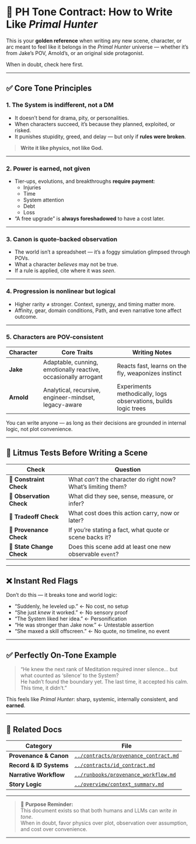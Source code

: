 <!-- ─────────────────────────────────────────────────────────────────────────────── 🎭 CREATIVE CONTRACT — PH UNIVERSE
TONE ─────────────────────────────────────────────────────────────────────────────── Defines the stylistic, tonal, and
narrative constraints that make a scene feel authentically *Primal Hunter*. Used by LLMs and contributors when writing
new arcs, character POVs, or world-consistent content.
───────────────────────────────────────────────────────────────────────────────
-->

# 📜 PH Tone Contract: How to Write Like *Primal Hunter*

This is your **golden reference** when writing any new scene, character, or arc meant to feel like it belongs in the
*Primal Hunter* universe — whether it’s from Jake’s POV, Arnold’s, or an original side protagonist.

When in doubt, check here first.

---

## ✅ Core Tone Principles

### 1. The System is **indifferent**, not a DM

- It doesn’t bend for drama, pity, or personalities.  
- When characters succeed, it’s because they planned, exploited, or risked.  
- It punishes stupidity, greed, and delay — but only if **rules were broken**.  

> **Write it like physics, not like God.**

---

### 2. Power is **earned**, not given

- Tier-ups, evolutions, and breakthroughs **require payment**:  
  - Injuries  
  - Time  
  - System attention  
  - Debt  
  - Loss  
- “A free upgrade” is **always foreshadowed** to have a cost later.

---

### 3. Canon is **quote-backed observation**

- The world isn’t a spreadsheet — it’s a foggy simulation glimpsed through POVs.  
- What a character *believes* may not be true.  
- If a rule is applied, cite where it was *seen*.  

---

### 4. Progression is **nonlinear but logical**

- Higher rarity ≠ stronger. Context, synergy, and timing matter more.  
- Affinity, gear, domain conditions, Path, and even narrative tone affect outcome.

---

### 5. Characters are **POV-consistent**

| Character | Core Traits | Writing Notes |
|------------|-------------|----------------|
| **Jake** | Adaptable, cunning, emotionally reactive, occasionally arrogant | Reacts fast, learns on the fly, weaponizes instinct |
| **Arnold** | Analytical, recursive, engineer-mindset, legacy-aware | Experiments methodically, logs observations, builds logic trees |

You can write anyone — as long as their decisions are grounded in internal logic, not plot convenience.

---

## 🧠 Litmus Tests Before Writing a Scene

| Check | Question |
|-------|-----------|
| 🧪 **Constraint Check** | What *can’t* the character do right now? What’s limiting them? |
| 📏 **Observation Check** | What did they see, sense, measure, or infer? |
| 💸 **Tradeoff Check** | What cost does this action carry, now or later? |
| 📜 **Provenance Check** | If you’re stating a fact, what quote or scene backs it? |
| 🔬 **State Change Check** | Does this scene add at least one new observable `event`? |

---

## ❌ Instant Red Flags

Don’t do this — it breaks tone and world logic:

- “Suddenly, he leveled up.” ← No cost, no setup  
- “She just *knew* it worked.” ← No sensory proof  
- “The System liked her idea.” ← Personification  
- “He was stronger than Jake now.” ← Untestable assertion  
- “She maxed a skill offscreen.” ← No quote, no timeline, no event  

---

## ✅ Perfectly On-Tone Example

> “He knew the next rank of Meditation required inner silence… but what counted as ‘silence’ to the System?  
> He hadn’t found the boundary yet. The last time, it accepted his calm.  
> This time, it didn’t.”

This feels like *Primal Hunter*: sharp, systemic, internally consistent, and **earned**.

---

## 📎 Related Docs

| Category | File |
|-----------|------|
| **Provenance & Canon** | [`../contracts/provenance_contract.md`](../contracts/provenance_contract.md) |
| **Record & ID Systems** | [`../contracts/id_contract.md`](../contracts/id_contract.md) |
| **Narrative Workflow** | [`../runbooks/provenance_workflow.md`](../runbooks/provenance_workflow.md) |
| **Story Logic** | [`../overview/context_summary.md`](../overview/context_summary.md) |

---

> 🧠 **Purpose Reminder:**  
> This document exists so that both humans and LLMs can *write in tone*.  
> When in doubt, favor physics over plot, observation over assumption,  
> and cost over convenience.

---
